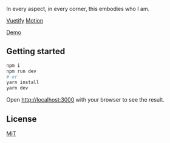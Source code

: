 In every aspect, in every corner, this embodies who I am.

[Vuetify](https://vuetifyjs.com/)
[Motion](https://www.framer.com/motion/)

[Demo](https://cassarkevin.vercel.app/)

## Getting started

```bash
npm i
npm run dev
# or
yarn install
yarn dev
```

Open [http://localhost:3000](http://localhost:3000) with your browser to see the result.

## License

[MIT](https://choosealicense.com/licenses/mit/)